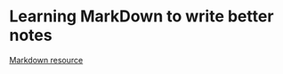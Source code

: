 # Learning MarkDown to write better notes

[Markdown resource](https://www.ionos.com/digitalguide/websites/web-development/markdown/)
